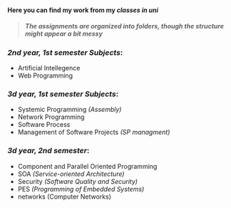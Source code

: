 #### Here you can find my work from my ***classes in uni***
>##### The assignments are organized into folders, though the structure might appear a bit messy

### ***2nd year, 1st semester Subjects***:
- Artificial Intellegence
- Web Programming

### ***3d year, 1st semester Subjects***:
- Systemic Programming *(Assembly)*
- Network Programming
- Software Process
- Management of Software Projects *(SP managment)*

### ***3d year, 2nd semester***:
- Component and Parallel Oriented Programming
- SOA *(Service-oriented Architecture)*
- Security *(Software Quality and Security)*
- PES *(Programming of Embedded Systems)*
- networks (Computer Networks)
